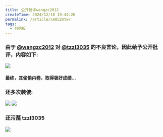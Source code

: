 ```yaml
---
title: 公开批评wangzc2012
createTime: 2024/12/18 19:44:26
permalink: /article/xe852mtw/
tags: 
  - 剪贴板
---
```


### 由于 [@wangzc2012](https://www.luogu.com.cn/user/1221613) 对 [@tzzl3035](https://www.luogu.com.cn/user/1030559) 的不良言论，因此给予公开批评，内容如下:
![](https://cdn.luogu.com.cn/upload/image_hosting/as9bygbw.png)
#### 最终，其偷偷内卷，取得极好成绩...

### 还多次装傻:
![](https://cdn.luogu.com.cn/upload/image_hosting/fs17slsn.png)
![](https://cdn.luogu.com.cn/upload/image_hosting/hnxncxkq.png)

### 还污蔑 tzzl3035
![](/8e3hfok9.png)
